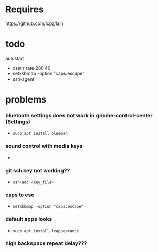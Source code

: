 # Requires
https://github.com/lcpz/lain

# todo

autostart
- xset r rate 280 40
- setxkbmap -option "caps:escape"
- ssh-agent

# problems

### bluetooth settings does not work in gnome-control-center (Settings)

- ```sudo apt install blueman```

### sound control with media keys

- 

### git ssh key not working??

- ```ssh-add <key_file>```

### caps to esc

- ```setxkbmap -option "caps:escape"```

### default apps looks
- ```sudo apt install lxappearance```

### high backspace repeat delay???
